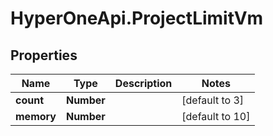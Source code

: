 # HyperOneApi.ProjectLimitVm

## Properties

Name | Type | Description | Notes
------------ | ------------- | ------------- | -------------
**count** | **Number** |  | [default to 3]
**memory** | **Number** |  | [default to 10]


